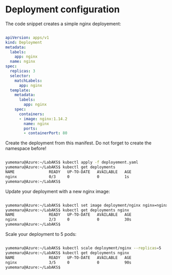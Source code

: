 # Deployment configuration
The code snippet creates a simple nginx deployement:

```yaml

apiVersion: apps/v1
kind: Deployment
metadata:
  labels:
    app: nginx
  name: nginx
spec:
  replicas: 3
  selector:
    matchLabels:
      app: nginx
  template:
    metadata:
      labels:
        app: nginx
    spec:
      containers:
      - image: nginx:1.14.2
        name: nginx
        ports: 
        - containerPort: 80
```

Create the deployment from this manifest.
Do not forget to create the namespace before!


```bash

yumemaru@Azure:~/LabAKS$ kubectl apply -f deployement.yaml
yumemaru@Azure:~/LabAKS$ kubectl get deployments
NAME               READY   UP-TO-DATE   AVAILABLE   AGE
nginx              0/3     0            0           1s
yumemaru@Azure:~/LabAKS$ 

```

Update your deployment with a new nginx image: 

```bash

yumemaru@Azure:~/LabAKS$ kubectl set image deployment/nginx nginx=nginx:1.16.1
yumemaru@Azure:~/LabAKS$ kubectl get deployments nginx
NAME               READY   UP-TO-DATE   AVAILABLE   AGE
nginx              2/3     0            0           30s
yumemaru@Azure:~/LabAKS$ 

```

Scale your deployment to 5 pods: 

```bash

yumemaru@Azure:~/LabAKS$ kubectl scale deployment/nginx --replicas=5
yumemaru@Azure:~/LabAKS$ kubectl get deployments nginx
NAME               READY   UP-TO-DATE   AVAILABLE   AGE
nginx              3/5     0            0           90s
yumemaru@Azure:~/LabAKS$ 

```

